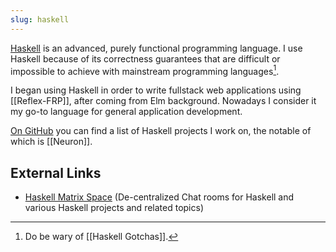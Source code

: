 ```yaml
---
slug: haskell
---
```


[Haskell](https://www.haskell.org/) is an advanced, purely functional programming language. I use Haskell because of its correctness guarantees that are difficult or impossible to achieve with mainstream programming languages[^gotcha].

[^gotcha]: Do be wary of [[Haskell Gotchas]].

I began using Haskell in order to write fullstack web applications using [[Reflex-FRP]], after coming from Elm background. Nowadays I consider it my go-to language for general application development.

[On GitHub](https://github.com/srid) you can find a list of Haskell projects I work on, the notable of which is [[Neuron]].

## External Links

* [Haskell Matrix Space](https://matrix.to/#/#haskell-space:matrix.org) (De-centralized Chat rooms for Haskell and various Haskell projects and related topics)
